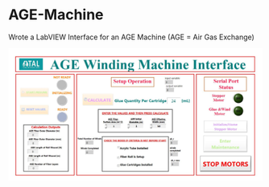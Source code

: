 # AGE-Machine
Wrote a LabVIEW Interface for an AGE Machine (AGE = Air Gas Exchange)


![Screenshot](AGE.JPG)
